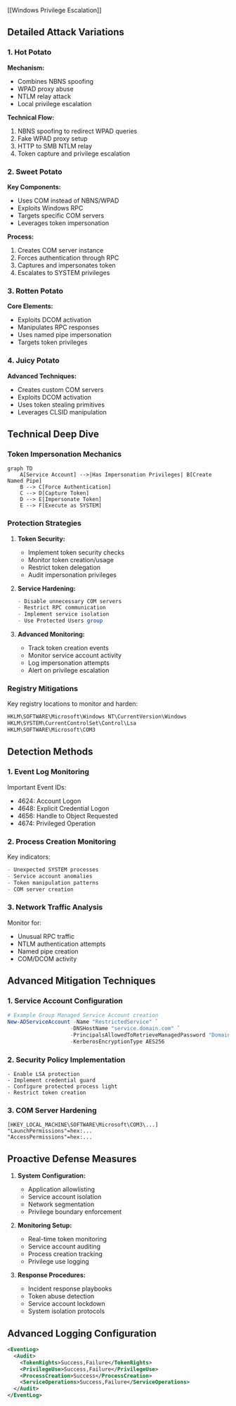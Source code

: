 [[Windows Privilege Escalation]]
## Detailed Attack Variations

### 1. Hot Potato
**Mechanism:**
- Combines NBNS spoofing
- WPAD proxy abuse
- NTLM relay attack
- Local privilege escalation

**Technical Flow:**
1. NBNS spoofing to redirect WPAD queries
2. Fake WPAD proxy setup
3. HTTP to SMB NTLM relay
4. Token capture and privilege escalation

### 2. Sweet Potato
**Key Components:**
- Uses COM instead of NBNS/WPAD
- Exploits Windows RPC
- Targets specific COM servers
- Leverages token impersonation

**Process:**
1. Creates COM server instance
2. Forces authentication through RPC
3. Captures and impersonates token
4. Escalates to SYSTEM privileges

### 3. Rotten Potato
**Core Elements:**
- Exploits DCOM activation
- Manipulates RPC responses
- Uses named pipe impersonation
- Targets token privileges

### 4. Juicy Potato
**Advanced Techniques:**
- Creates custom COM servers
- Exploits DCOM activation
- Uses token stealing primitives
- Leverages CLSID manipulation

## Technical Deep Dive

### Token Impersonation Mechanics
```mermaid
graph TD
    A[Service Account] -->|Has Impersonation Privileges| B[Create Named Pipe]
    B --> C[Force Authentication]
    C --> D[Capture Token]
    D --> E[Impersonate Token]
    E --> F[Execute as SYSTEM]
```

### Protection Strategies

1. **Token Security:**
   - Implement token security checks
   - Monitor token creation/usage
   - Restrict token delegation
   - Audit impersonation privileges

2. **Service Hardening:**
   ```Powershell
   - Disable unnecessary COM servers
   - Restrict RPC communication
   - Implement service isolation
   - Use Protected Users group
   ```

3. **Advanced Monitoring:**
   - Track token creation events
   - Monitor service account activity
   - Log impersonation attempts
   - Alert on privilege escalation

### Registry Mitigations
Key registry locations to monitor and harden:
```Powershell
HKLM\SOFTWARE\Microsoft\Windows NT\CurrentVersion\Windows
HKLM\SYSTEM\CurrentControlSet\Control\Lsa
HKLM\SOFTWARE\Microsoft\COM3
```

## Detection Methods

### 1. Event Log Monitoring
Important Event IDs:
- 4624: Account Logon
- 4648: Explicit Credential Logon
- 4656: Handle to Object Requested
- 4674: Privileged Operation

### 2. Process Creation Monitoring
Key indicators:
```Powershell
- Unexpected SYSTEM processes
- Service account anomalies
- Token manipulation patterns
- COM server creation
```

### 3. Network Traffic Analysis
Monitor for:
- Unusual RPC traffic
- NTLM authentication attempts
- Named pipe creation
- COM/DCOM activity

## Advanced Mitigation Techniques

### 1. Service Account Configuration
```powershell
# Example Group Managed Service Account creation
New-ADServiceAccount -Name "RestrictedService" `
                    -DNSHostName "service.domain.com" `
                    -PrincipalsAllowedToRetrieveManagedPassword "Domain Admins" `
                    -KerberosEncryptionType AES256
```

### 2. Security Policy Implementation
```
- Enable LSA protection
- Implement credential guard
- Configure protected process light
- Restrict token creation
```

### 3. COM Server Hardening
```reg
[HKEY_LOCAL_MACHINE\SOFTWARE\Microsoft\COM3\...]
"LaunchPermissions"=hex:...
"AccessPermissions"=hex:...
```

## Proactive Defense Measures

1. **System Configuration:**
   - Application allowlisting
   - Service account isolation
   - Network segmentation
   - Privilege boundary enforcement

2. **Monitoring Setup:**
   - Real-time token monitoring
   - Service account auditing
   - Process creation tracking
   - Privilege use logging

3. **Response Procedures:**
   - Incident response playbooks
   - Token abuse detection
   - Service account lockdown
   - System isolation protocols

## Advanced Logging Configuration
```xml
<EventLog>
  <Audit>
    <TokenRights>Success,Failure</TokenRights>
    <PrivilegeUse>Success,Failure</PrivilegeUse>
    <ProcessCreation>Success</ProcessCreation>
    <ServiceOperations>Success,Failure</ServiceOperations>
  </Audit>
</EventLog>
```